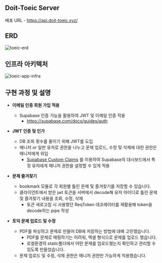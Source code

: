## Doit-Toeic Server

배포 URL - <https://api.doit-toeic.xyz/>

## ERD

![toeic-erd](https://github.com/team-3-in/toeic/assets/96982072/b29a9d54-20a1-4846-af9b-9792d6fb8257)

## 인프라 아키텍처

![toeic-app-infra](https://github.com/team-3-in/toeic/assets/96982072/fdc6c8db-1c7b-47b1-82bd-6da6df15ac1e)

## 구현 과정 및 설명

- **이메일 인증 회원 가입 적용**

  - Supabase 인증 기능을 활용하여 JWT 및 이메일 인증 적용
    - <https://supabase.com/docs/guides/auth>

- **JWT 인증 및 인가**

  - DB 조회 횟수를 줄이기 위해 JWT를 도입
  - 매니저 or 일반 유저로 권한을 나누고 문제 업로드, 수정 및 삭제에 대한 권한은 매니저에게 위임
    - [Supabase Custom Claims](https://github.com/supabase-community/supabase-custom-claims)
      를 이용하여 Supabase의 대시보드에서 특정 유저에게 매니저 권한을 설정할 수 있게 적용

- **문제 즐겨찾기**

  - bookmark 모듈로 각 회원별 틀린 문제 및 즐겨찾기를 저장할 수 있습니다.
  - 클라이언트에서 받은 jwt 토큰을 서버에서 decode해 유저 아이디로 틀린 문제 및 즐겨찾기 내용을 조회, 수정, 삭제
    - 토큰 새로고침 시 사용했던 ReqToken 데코레이터를 재활용해 token을 decode하는 pipe 작성

- **토익 문제 업로드 및 수정**

  - PDF를 파싱하고 문제로 만들어 DB에 저장하는 방법에 대해 고민했습니다.
    - PDF를 문제로 매핑하기는 어려워, 액셀 형식으로 문제를 업로드 했습니다.
    - 로컬환경의 static폴더에서 어떤 문제를 업로드했는지 확인하고 관리할 수 있도록 만들었습니다.
  - 문제 업로드 및 수정, 삭제 권한은 매니저 권한만 가능하게 적용했습니다.

<br/>
